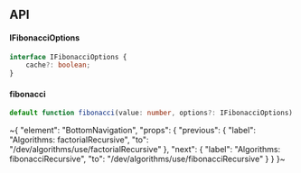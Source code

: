 

## API

#### IFibonacciOptions

```ts
interface IFibonacciOptions {
    cache?: boolean;
}
```

#### fibonacci

```ts
default function fibonacci(value: number, options?: IFibonacciOptions): number;
```

~{
  "element": "BottomNavigation",
  "props": {
    "previous": {
      "label": "Algorithms: factorialRecursive",
      "to": "/dev/algorithms/use/factorialRecursive"
    },
    "next": {
      "label": "Algorithms: fibonacciRecursive",
      "to": "/dev/algorithms/use/fibonacciRecursive"
    }
  }
}~
